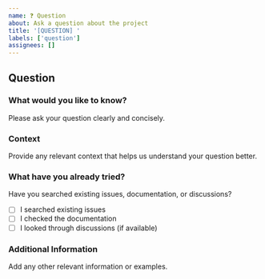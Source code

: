 ```yaml
---
name: ❓ Question
about: Ask a question about the project
title: '[QUESTION] '
labels: ['question']
assignees: []
---
```


## Question

### What would you like to know?

Please ask your question clearly and concisely.

### Context

Provide any relevant context that helps us understand your question better.

### What have you already tried?

Have you searched existing issues, documentation, or discussions?

- [ ] I searched existing issues
- [ ] I checked the documentation
- [ ] I looked through discussions (if available)

### Additional Information

Add any other relevant information or examples.
